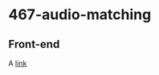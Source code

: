# 467-audio-matching
## Front-end
A [link](acm-nonsense.github.io/467-audio-matching/frontend/panels.html "Here")
